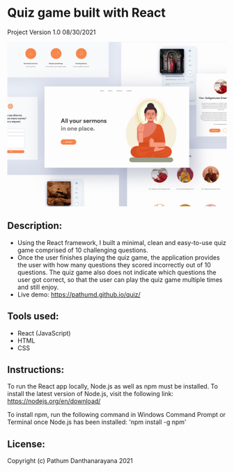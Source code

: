 # Quiz game built with React
Project Version 1.0 08/30/2021

![alt text](https://github.com/pathumd/Sadaham-Sisila/blob/main/mainmockup.jpg?raw=true)

Description:
--------------
- Using the React framework, I built a minimal, clean and easy-to-use quiz game comprised of 10 challenging questions.
- Once the user finishes playing the quiz game, the application provides the user with how many questions they scored incorrectly out of 10 questions. The quiz game also does not indicate which questions the user got correct, so that the user can play the quiz game multiple times and still enjoy.
- Live demo: https://pathumd.github.io/quiz/

Tools used:
--------------
- React (JavaScript)
- HTML
- CSS

Instructions:
---------
To run the React app locally, Node.js as well as npm must be installed.
To install the latest version of Node.js, visit the following link: https://nodejs.org/en/download/

To install npm, run the following command in Windows Command Prompt or Terminal once Node.js has been installed: 'npm install -g npm'

License:
---------
Copyright (c) Pathum Danthanarayana 2021
